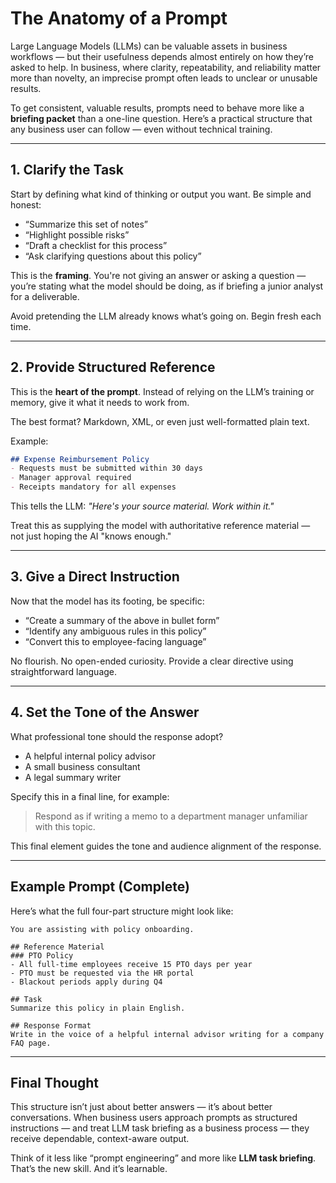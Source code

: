 # The Anatomy of a Prompt

Large Language Models (LLMs) can be valuable assets in business workflows — but their usefulness depends almost entirely on how they’re asked to help. In business, where clarity, repeatability, and reliability matter more than novelty, an imprecise prompt often leads to unclear or unusable results.

To get consistent, valuable results, prompts need to behave more like a **briefing packet** than a one-line question. Here’s a practical structure that any business user can follow — even without technical training.

---

## 1. Clarify the Task

Start by defining what kind of thinking or output you want. Be simple and honest:

- “Summarize this set of notes”
- “Highlight possible risks”
- “Draft a checklist for this process”
- “Ask clarifying questions about this policy”

This is the **framing**. You're not giving an answer or asking a question — you’re stating what the model should be doing, as if briefing a junior analyst for a deliverable.

Avoid pretending the LLM already knows what’s going on. Begin fresh each time.

---

## 2. Provide Structured Reference

This is the **heart of the prompt**. Instead of relying on the LLM’s training or memory, give it what it needs to work from.

The best format? Markdown, XML, or even just well-formatted plain text.

Example:
```markdown
## Expense Reimbursement Policy
- Requests must be submitted within 30 days
- Manager approval required
- Receipts mandatory for all expenses
```

This tells the LLM: *"Here's your source material. Work within it."*

Treat this as supplying the model with authoritative reference material — not just hoping the AI "knows enough."

---

## 3. Give a Direct Instruction

Now that the model has its footing, be specific:

- “Create a summary of the above in bullet form”
- “Identify any ambiguous rules in this policy”
- “Convert this to employee-facing language”

No flourish. No open-ended curiosity. Provide a clear directive using straightforward language.

---

## 4. Set the Tone of the Answer

What professional tone should the response adopt?
- A helpful internal policy advisor
- A small business consultant
- A legal summary writer

Specify this in a final line, for example:

> Respond as if writing a memo to a department manager unfamiliar with this topic.

This final element guides the tone and audience alignment of the response.

---

## Example Prompt (Complete)

Here’s what the full four-part structure might look like:

```
You are assisting with policy onboarding.

## Reference Material
### PTO Policy
- All full-time employees receive 15 PTO days per year
- PTO must be requested via the HR portal
- Blackout periods apply during Q4

## Task
Summarize this policy in plain English.

## Response Format
Write in the voice of a helpful internal advisor writing for a company FAQ page.
```

---

## Final Thought

This structure isn’t just about better answers — it’s about better conversations. When business users approach prompts as structured instructions — and treat LLM task briefing as a business process — they receive dependable, context-aware output.

Think of it less like “prompt engineering” and more like **LLM task briefing**. That’s the new skill. And it’s learnable.
